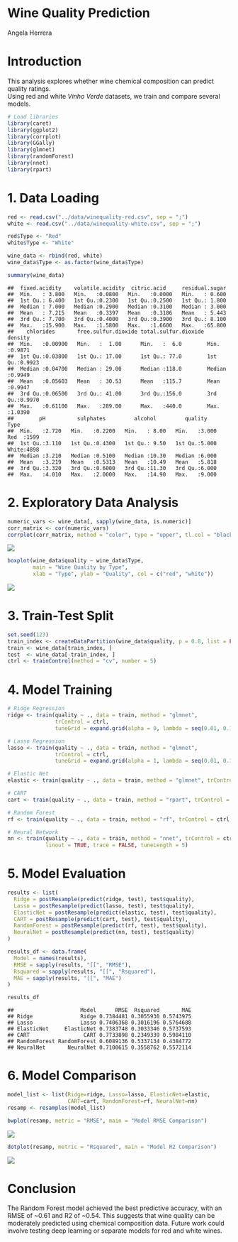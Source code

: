 Wine Quality Prediction
================
Angela Herrera

# Introduction

This analysis explores whether wine chemical composition can predict
quality ratings.  
Using red and white *Vinho Verde* datasets, we train and compare several
models.

``` r
# Load libraries
library(caret)
library(ggplot2)
library(corrplot)
library(GGally)
library(glmnet)
library(randomForest)
library(nnet)
library(rpart)
```

# 1. Data Loading

``` r
red <- read.csv("../data/winequality-red.csv", sep = ";")
white <- read.csv("../data/winequality-white.csv", sep = ";")

red$Type <- "Red"
white$Type <- "White"

wine_data <- rbind(red, white)
wine_data$Type <- as.factor(wine_data$Type)

summary(wine_data)
```

    ##  fixed.acidity    volatile.acidity  citric.acid     residual.sugar  
    ##  Min.   : 3.800   Min.   :0.0800   Min.   :0.0000   Min.   : 0.600  
    ##  1st Qu.: 6.400   1st Qu.:0.2300   1st Qu.:0.2500   1st Qu.: 1.800  
    ##  Median : 7.000   Median :0.2900   Median :0.3100   Median : 3.000  
    ##  Mean   : 7.215   Mean   :0.3397   Mean   :0.3186   Mean   : 5.443  
    ##  3rd Qu.: 7.700   3rd Qu.:0.4000   3rd Qu.:0.3900   3rd Qu.: 8.100  
    ##  Max.   :15.900   Max.   :1.5800   Max.   :1.6600   Max.   :65.800  
    ##    chlorides       free.sulfur.dioxide total.sulfur.dioxide    density      
    ##  Min.   :0.00900   Min.   :  1.00      Min.   :  6.0        Min.   :0.9871  
    ##  1st Qu.:0.03800   1st Qu.: 17.00      1st Qu.: 77.0        1st Qu.:0.9923  
    ##  Median :0.04700   Median : 29.00      Median :118.0        Median :0.9949  
    ##  Mean   :0.05603   Mean   : 30.53      Mean   :115.7        Mean   :0.9947  
    ##  3rd Qu.:0.06500   3rd Qu.: 41.00      3rd Qu.:156.0        3rd Qu.:0.9970  
    ##  Max.   :0.61100   Max.   :289.00      Max.   :440.0        Max.   :1.0390  
    ##        pH          sulphates         alcohol         quality         Type     
    ##  Min.   :2.720   Min.   :0.2200   Min.   : 8.00   Min.   :3.000   Red  :1599  
    ##  1st Qu.:3.110   1st Qu.:0.4300   1st Qu.: 9.50   1st Qu.:5.000   White:4898  
    ##  Median :3.210   Median :0.5100   Median :10.30   Median :6.000               
    ##  Mean   :3.219   Mean   :0.5313   Mean   :10.49   Mean   :5.818               
    ##  3rd Qu.:3.320   3rd Qu.:0.6000   3rd Qu.:11.30   3rd Qu.:6.000               
    ##  Max.   :4.010   Max.   :2.0000   Max.   :14.90   Max.   :9.000

# 2. Exploratory Data Analysis

``` r
numeric_vars <- wine_data[, sapply(wine_data, is.numeric)]
corr_matrix <- cor(numeric_vars)
corrplot(corr_matrix, method = "color", type = "upper", tl.col = "black", tl.srt = 45)
```

![](wine_quality_analysis_files/figure-gfm/num_vars-1.png)<!-- -->

``` r
boxplot(wine_data$quality ~ wine_data$Type,
        main = "Wine Quality by Type",
        xlab = "Type", ylab = "Quality", col = c("red", "white"))
```

![](wine_quality_analysis_files/figure-gfm/boxplot-1.png)<!-- -->

# 3. Train-Test Split

``` r
set.seed(123)
train_index <- createDataPartition(wine_data$quality, p = 0.8, list = FALSE)
train <- wine_data[train_index, ]
test  <- wine_data[-train_index, ]
ctrl <- trainControl(method = "cv", number = 5)
```

# 4. Model Training

``` r
# Ridge Regression
ridge <- train(quality ~ ., data = train, method = "glmnet",
               trControl = ctrl,
               tuneGrid = expand.grid(alpha = 0, lambda = seq(0.01, 0.1, 0.01)))

# Lasso Regression
lasso <- train(quality ~ ., data = train, method = "glmnet",
               trControl = ctrl,
               tuneGrid = expand.grid(alpha = 1, lambda = seq(0.01, 0.1, 0.01)))

# Elastic Net
elastic <- train(quality ~ ., data = train, method = "glmnet", trControl = ctrl, tuneLength = 5)

# CART
cart <- train(quality ~ ., data = train, method = "rpart", trControl = ctrl, tuneLength = 5)

# Random Forest
rf <- train(quality ~ ., data = train, method = "rf", trControl = ctrl, tuneLength = 3)

# Neural Network
nn <- train(quality ~ ., data = train, method = "nnet", trControl = ctrl,
            linout = TRUE, trace = FALSE, tuneLength = 5)
```

# 5. Model Evaluation

``` r
results <- list(
  Ridge = postResample(predict(ridge, test), test$quality),
  Lasso = postResample(predict(lasso, test), test$quality),
  ElasticNet = postResample(predict(elastic, test), test$quality),
  CART = postResample(predict(cart, test), test$quality),
  RandomForest = postResample(predict(rf, test), test$quality),
  NeuralNet = postResample(predict(nn, test), test$quality)
)

results_df <- data.frame(
  Model = names(results),
  RMSE = sapply(results, "[[", "RMSE"),
  Rsquared = sapply(results, "[[", "Rsquared"),
  MAE = sapply(results, "[[", "MAE")
)

results_df
```

    ##                     Model      RMSE  Rsquared       MAE
    ## Ridge               Ridge 0.7384481 0.3055930 0.5743975
    ## Lasso               Lasso 0.7406368 0.3016196 0.5764688
    ## ElasticNet     ElasticNet 0.7383748 0.3033346 0.5737593
    ## CART                 CART 0.7733898 0.2349339 0.5984110
    ## RandomForest RandomForest 0.6089136 0.5337134 0.4384772
    ## NeuralNet       NeuralNet 0.7100615 0.3558762 0.5572114

# 6. Model Comparison

``` r
model_list <- list(Ridge=ridge, Lasso=lasso, ElasticNet=elastic,
                   CART=cart, RandomForest=rf, NeuralNet=nn)
resamp <- resamples(model_list)

bwplot(resamp, metric = "RMSE", main = "Model RMSE Comparison")
```

![](wine_quality_analysis_files/figure-gfm/mod_comp-1.png)<!-- -->

``` r
dotplot(resamp, metric = "Rsquared", main = "Model R2 Comparison")
```

![](wine_quality_analysis_files/figure-gfm/mod_comp-2.png)<!-- -->

# Conclusion

The Random Forest model achieved the best predictive accuracy, with an
RMSE of ~0.61 and R2 of ~0.54. This suggests that wine quality can be
moderately predicted using chemical composition data. Future work could
involve testing deep learning or separate models for red and white
wines.
